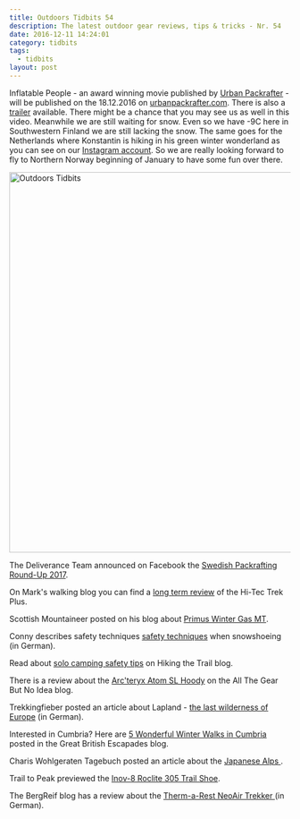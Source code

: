 ```yaml
---
title: Outdoors Tidbits 54
description: The latest outdoor gear reviews, tips & tricks - Nr. 54
date: 2016-12-11 14:24:01
category: tidbits
tags:
  - tidbits
layout: post
---
```


Inflatable People - an award winning movie published by [Urban Packrafter](https://www.facebook.com/urbanpackrafter/ "Urban Packrafter") - will be published on the 18.12.2016 on [urbanpackrafter.com](http://urbanpackrafter.com "UrbanPackrafter.com"). There is also a [trailer](http://urbanpackrafter.com/Together-on-Voxnan "trailer") available. There might be a chance that you may see us as well in this video. Meanwhile we are still waiting for snow. Even so we have -9C here in Southwestern Finland we are still lacking the snow. The same goes for the Netherlands where Konstantin is hiking in his green winter wonderland as you can see on our [Instagram account](https://www.instagram.com/hikeventures/ "Instagram account"). So we are really looking forward to fly to Northern Norway beginning of January to have some fun over there.

<a data-flickr-embed="true"  href="https://www.flickr.com/photos/90204224@N07/15913311563/in/album-72157650525740543/" title="Outdoors Tidbits"><img src="https://c4.staticflickr.com/8/7379/15913311563_d6e21d4d1c_b.jpg" width="1024" height="680" alt="Outdoors Tidbits"></a><script async src="//embedr.flickr.com/assets/client-code.js" charset="utf-8"></script>

<!--more-->

The Deliverance Team announced on Facebook the [Swedish Packrafting Round-Up 2017](https://www.facebook.com/498403573591557/posts/1124487177649857 "Today at 11.39 It is on! #swedishpackraftroundup Check out the event and details at the 'PACKRAFTING IN SWEDEN' Facebook... The Deliverance Team The Deliverance Team (Facebook)").

On Mark's walking blog you can find a [long term review](https://markswalkingblog.wordpress.com/2016/12/10/long-term-review-of-the-hi-tec-trek-plus/ "Yesterday at 15.46 Long term review of the Hi-Tec Trek Plus markswalkingblog Mark's walking blog") of the Hi-Tec Trek Plus.

Scottish Mountaineer posted on his blog about [Primus Winter Gas MT](http://scottishmountaineer.com/primus-winter-gas/ "Friday, 9 December 2016 at 13.29 Primus Winter Gas MT Scottish Mountaineer").

Conny describes safety techniques [safety techniques](http://diestreunerin.at/schneeschuhwandern-technik-sicher-und-effektiv-durch-den-schnee/ "Friday, 9 December 2016 at 11.47 Schneeschuhwandern – Technik – sicher und effektiv durch den Schnee conny Home") when snowshoeing (in German).

Read about [solo camping safety tips](http://www.hikingthetrail.com/2016/12/solo-camping-safety-tips/ "Tuesday, 6 December 2016 at 18.22 Solo Camping Safety Tips admin Hiking The Trail") on Hiking the Trail blog.

There is a review about the [Arc'teryx Atom SL Hoody](http://allthegearbutnoidea.blogspot.com/2016/12/gear-review-arcteryx-atom-sl-hoody.html "Monday, 5 December 2016 at 23.30 Gear Review: Arc'teryx Atom SL Hoody Dave Chick All The Gear But No Idea") on the All The Gear But No Idea blog.

Trekkingfieber posted an article about Lapland - [the last wilderness of Europe](http://www.trekkingfieber.de/2016/12/05/abenteuer-lappland-die-letzte-wildnis-europas/ "Monday, 5 December 2016 at 4.16 Abenteuer Lappland - die letzte Wildnis Europas www.trekkingfieber.de Blog Feed") (in German).

Interested in Cumbria? Here are [5 Wonderful Winter Walks in Cumbria](http://cumbrianrambler.blogspot.com/2016/12/5-wonderful-winter-walks-in-cumbria.html "Monday, 5 December 2016 at 11.01 5 Wonderful Winter Walks in Cumbria noreply@blogger.com (Cumbrian Rambler) Great British Escapades") posted in the Great British Escapades blog.

Charis Wohlgeraten Tagebuch posted an article about the [Japanese Alps ](http://blog.wohlgeraten.de/die-japanischen-alpen-zwischen-gipfelglueck-und-reisfeldern/ "Monday, 5 December 2016 at 4.12 Die Japanischen Alpen – Zwischen Gipfelglück und Reisfeldern Charis Wohlgeraten Tagebuch").

Trail to Peak previewed the [Inov-8 Roclite 305 Trail Shoe](https://trailtopeak.com/2016/12/06/gear-preview-inov-8-roclite-305-trail-shoe/ "Wednesday, 7 December 2016 at 5.41 Gear Preview: Inov-8 Roclite 305 Trail Shoe Trail to Peak").

The BergReif blog has a review about the [Therm-a-Rest NeoAir Trekker ](http://www.bergreif.de/2016/12/05/therm-a-rest-neoair-trekker-test/ "Monday, 5 December 2016 at 19.58 Therm-a-Rest NeoAir Trekker Test Alex BergReif")(in German).
